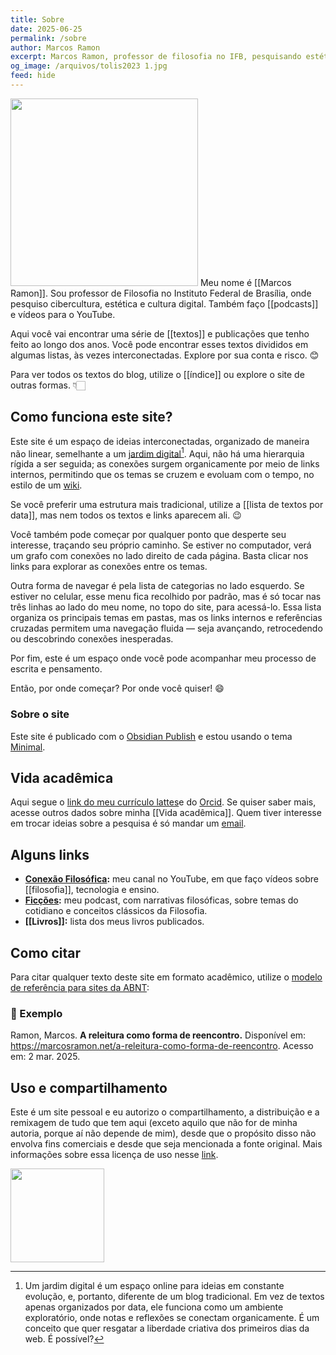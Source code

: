```yaml
---
title: Sobre
date: 2025-06-25
permalink: /sobre
author: Marcos Ramon
excerpt: Marcos Ramon, professor de filosofia no IFB, pesquisando estética, cibercultura e ensino.
og_image: /arquivos/tolis2023 1.jpg
feed: hide
---
```

<img src="assets/img/tolis2023 1.jpg" width="300">
Meu nome é [[Marcos Ramon]]. Sou professor de Filosofia no Instituto Federal de Brasília, onde pesquiso cibercultura, estética e cultura digital. Também faço [[podcasts]] e vídeos para o YouTube. 

Aqui você vai encontrar uma série de [[textos]] e publicações que tenho feito ao longo dos anos. Você pode encontrar esses textos divididos em algumas listas, às vezes interconectadas. Explore por sua conta e risco. 😊

Para ver todos os textos do blog, utilize o [[índice]] ou explore o site de outras formas. 👇🏻

## Como funciona este site?

Este site é um espaço de ideias interconectadas, organizado de maneira não linear, semelhante a um [jardim digital](https://maggieappleton.com/garden-history)[^1]. Aqui, não há uma hierarquia rígida a ser seguida; as conexões surgem organicamente por meio de links internos, permitindo que os temas se cruzem e evoluam com o tempo, no estilo de um [wiki](https://pt.wikipedia.org/wiki/Wiki).

Se você preferir uma estrutura mais tradicional, utilize a [[lista de textos por data]], mas nem todos os textos e links aparecem ali. 😉 

Você também pode começar por qualquer ponto que desperte seu interesse, traçando seu próprio caminho. Se estiver no computador, verá um grafo com conexões no lado direito de cada página. Basta clicar nos links para explorar as conexões entre os temas.

Outra forma de navegar é pela lista de categorias no lado esquerdo. Se estiver no celular, esse menu fica recolhido por padrão, mas é só tocar nas três linhas ao lado do meu nome, no topo do site, para acessá-lo. Essa lista organiza os principais temas em pastas, mas os links internos e referências cruzadas permitem uma navegação fluida — seja avançando, retrocedendo ou descobrindo conexões inesperadas.

Por fim, este é um espaço onde você pode acompanhar meu processo de escrita e pensamento.

Então, por onde começar? Por onde você quiser! 😄

### Sobre o site
Este site é publicado com o [Obsidian Publish](https://obsidian.md/publish) e estou usando o tema [Minimal](https://minimal.guide/publish/download). 

## Vida acadêmica

Aqui segue o [link do meu currículo lattes](http://lattes.cnpq.br/9538072103558772)e do [Orcid](https://orcid.org/0000-0002-8720-8706). Se quiser saber mais, acesse outros dados sobre minha [[Vida acadêmica]]. Quem tiver interesse em trocar ideias sobre a pesquisa é só mandar um [email](mailto:marcosramon@gmail.com).

## Alguns links

- **[Conexão Filosófica](https://www.youtube.com/conexaofilosofica):** meu canal no YouTube, em que faço vídeos sobre [[filosofia]], tecnologia e ensino.
- **[Ficções](https://open.spotify.com/show/1smphr2Sl3kHncMYB984rc?si=545bce8419e14da7&nd=1&dlsi=325dcd4d0a134fa7):** meu podcast, com narrativas filosóficas, sobre temas do cotidiano e conceitos clássicos da Filosofia.
- **[[Livros]]:** lista dos meus livros publicados.

## Como citar

Para citar qualquer texto deste site em formato acadêmico, utilize o [modelo de referência para sites da ABNT](https://normaliza.ifb.edu.br/doku.php?id=referencias:modelos_de_referencias:documentos_em_meio_eletronico:documentos_de_acesso_exclusivo_em_meio_eletronico):

### 📄 Exemplo
Ramon, Marcos. **A releitura como forma de reencontro.** Disponível em: <https://marcosramon.net/a-releitura-como-forma-de-reencontro>. Acesso em: 2 mar. 2025. 

## Uso e compartilhamento

Este é um site pessoal e eu autorizo o compartilhamento, a distribuição e a remixagem de tudo que tem aqui (exceto aquilo que não for de minha autoria, porque aí não depende de mim), desde que o propósito disso não envolva fins comerciais e desde que seja mencionada a fonte original. Mais informações sobre essa licença de uso nesse [link](http://creativecommons.org/licenses/by-nc-sa/3.0/br/).

<img src="assets/img/Pasted image 20250302190730.png" width="150">

[^1]: Um jardim digital é um espaço online para ideias em constante evolução, e, portanto, diferente de um blog tradicional. Em vez de textos apenas organizados por data, ele funciona como um ambiente exploratório, onde notas e reflexões se conectam organicamente. É um conceito que quer resgatar a liberdade criativa dos primeiros dias da web. É possível?


